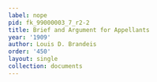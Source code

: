 ```yaml
---
label: nope
pid: fk_99000003_7_r2-2
title: Brief and Argument for Appellants
year: '1909'
author: Louis D. Brandeis
order: '450'
layout: single
collection: documents
---
```

